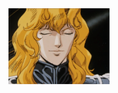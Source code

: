 <div style="float:left;">
  <div style="margin: auto;">
    <img width="200" src="reinhard_tea.gif" />
  </div>
</div>
